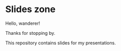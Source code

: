# Slides zone

Hello, wanderer!

Thanks for stopping by.

This repository contains slides for my presentations.
